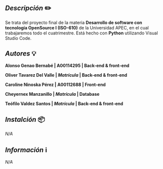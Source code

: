## _Descripción_ ✏️
Se trata del proyecto final de la materia **Desarrollo de software con tecnología OpenSource I (ISO-610)** de la Universidad APEC, en el cual trabajaremos todo el cuatrimestre. Está hecho con **Python** utilizando Visual Studio Code.

## _Autores_ 💡
**Alonso Genao Bernabé | A00114295 | Back-end & front-end** 

**Oliver Tavarez Del Valle | _Matrícula_ | Back-end & front-end**

**Caroline Ninoska Pérez | A00112688 | Front-end**

**Cheyernex Manzanillo | _Matrícula_ | Database**

**Teófilo Valdez Santos | _Matrícula_ | Back-end & front-end**

## _Instalción_ 📦
_N/A_

## _Información_ ℹ️
_N/A_
